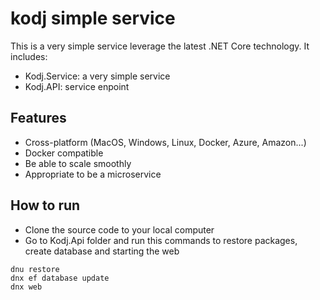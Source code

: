 # kodj simple service
This is a very simple service leverage the latest .NET Core technology. It includes:
* Kodj.Service: a very simple service
* Kodj.API: service enpoint

## Features
* Cross-platform (MacOS, Windows, Linux, Docker, Azure, Amazon...)
* Docker compatible
* Be able to scale smoothly
* Appropriate to be a microservice

## How to run
* Clone the source code to your local computer
* Go to Kodj.Api folder and run this commands to restore packages, create database and starting the web
```
dnu restore
dnx ef database update
dnx web
```
